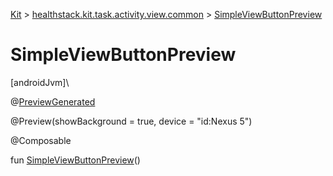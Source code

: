 
[Kit](../../kit.html) > [healthstack.kit.task.activity.view.common](index.html) > [SimpleViewButtonPreview](-simple-view-button-preview.html)



# SimpleViewButtonPreview



[androidJvm]\




@[PreviewGenerated](../healthstack.kit.annotation/-preview-generated/index.html)



@Preview(showBackground = true, device = &quot;id:Nexus 5&quot;)



@Composable



fun [SimpleViewButtonPreview](-simple-view-button-preview.html)()




